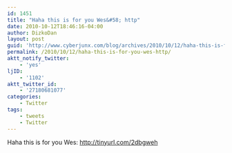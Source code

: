 ```yaml
---
id: 1451
title: "Haha this is for you Wes&#58; http"
date: 2010-10-12T18:46:16-04:00
author: DizkoDan
layout: post
guid: 'http://www.cyberjunx.com/blog/archives/2010/10/12/haha-this-is-for-you-wes-http/'
permalink: /2010/10/12/haha-this-is-for-you-wes-http/
aktt_notify_twitter:
    - 'yes'
ljID:
    - '1102'
aktt_twitter_id:
    - '27180681077'
categories:
    - Twitter
tags:
    - tweets
    - Twitter
---
```


Haha this is for you Wes: <http://tinyurl.com/2dbgweh>